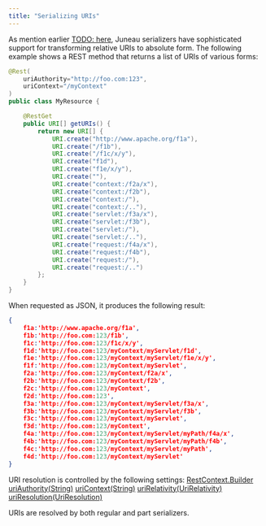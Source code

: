 ```yaml
---
title: "Serializing URIs"
---
```


As mention earlier [TODO: here](TODO.md), Juneau serializers have sophisticated support for transforming relative URIs to absolute form.
The following example shows a REST method that returns a list of URIs of various forms:

```java
@Rest(
    uriAuthority="http://foo.com:123",
    uriContext="/myContext"
)
public class MyResource {

    @RestGet
    public URI[] getURIs() {
        return new URI[] {
            URI.create("http://www.apache.org/f1a"),
            URI.create("/f1b"),
            URI.create("/f1c/x/y"),
            URI.create("f1d"),
            URI.create("f1e/x/y"),
            URI.create(""),
            URI.create("context:/f2a/x"),
            URI.create("context:/f2b"),
            URI.create("context:/"),
            URI.create("context:/.."),
            URI.create("servlet:/f3a/x"),
            URI.create("servlet:/f3b"),
            URI.create("servlet:/"),
            URI.create("servlet:/.."),
            URI.create("request:/f4a/x"),
            URI.create("request:/f4b"),
            URI.create("request:/"),
            URI.create("request:/..")
        };
    }
}
```


When requested as JSON, it produces the following result:

```json
{
    f1a:'http://www.apache.org/f1a',
    f1b:'http://foo.com:123/f1b',
    f1c:'http://foo.com:123/f1c/x/y',
    f1d:'http://foo.com:123/myContext/myServlet/f1d',
    f1e:'http://foo.com:123/myContext/myServlet/f1e/x/y',
    f1f:'http://foo.com:123/myContext/myServlet',
    f2a:'http://foo.com:123/myContext/f2a/x',
    f2b:'http://foo.com:123/myContext/f2b',
    f2c:'http://foo.com:123/myContext',
    f2d:'http://foo.com:123',
    f3a:'http://foo.com:123/myContext/myServlet/f3a/x',
    f3b:'http://foo.com:123/myContext/myServlet/f3b',
    f3c:'http://foo.com:123/myContext/myServlet',
    f3d:'http://foo.com:123/myContext',
    f4a:'http://foo.com:123/myContext/myServlet/myPath/f4a/x',
    f4b:'http://foo.com:123/myContext/myServlet/myPath/f4b',
    f4c:'http://foo.com:123/myContext/myServlet/myPath',
    f4d:'http://foo.com:123/myContext/myServlet'
}
```


URI resolution is controlled by the following settings:
<tree>
<node-0><java-class>[RestContext.Builder](../apidocs/org/apache/juneau/rest/RestContext/Builder.html)</java-class></node-0>
<node-1><java-method>[uriAuthority(String)](../apidocs/org/apache/juneau/rest/RestContext/Builder.html#uriAuthority(String))</java-method></node-1>
<node-1><java-method>[uriContext(String)](../apidocs/org/apache/juneau/rest/RestContext/Builder.html#uriContext(String))</java-method></node-1>
<node-1><java-method>[uriRelativity(UriRelativity)](../apidocs/org/apache/juneau/rest/RestContext/Builder.html#uriRelativity(UriRelativity))</java-method></node-1>
<node-1><java-method>[uriResolution(UriResolution)](../apidocs/org/apache/juneau/rest/RestContext/Builder.html#uriResolution(UriResolution))</java-method></node-1>
</tree>

URIs are resolved by both regular and part serializers.
